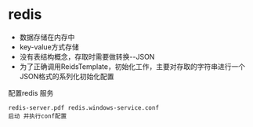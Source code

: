 # redis
+ 数据存储在内存中
+ key-value方式存储
+ 没有表结构概念，存取时需要做转换--JSON
+ 为了正确调用ReidsTemplate，初始化工作，主要对存取的字符串进行一个JSON格式的系列化初始化配置


配置redis 服务
~~~
redis-server.pdf redis.windows-service.conf
启动 并执行conf配置
~~~

